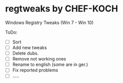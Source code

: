 # regtweaks by CHEF-KOCH

Windows Registry Tweaks (Win 7 - Win 10)




ToDo:
- [ ] Sort
- [ ] Add new tweaks
- [ ] Delete dubs.
- [ ] Remove not working ones
- [ ] Rename to english (some are in ger.)
- [ ] Fix reported problems 
- [ ] .....